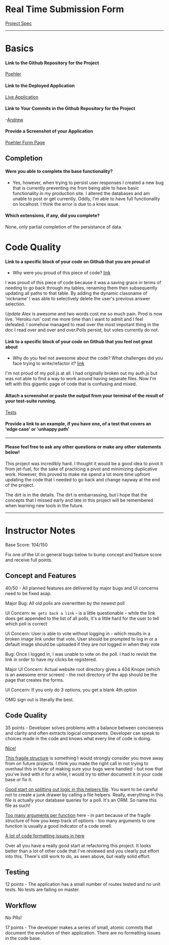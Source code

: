 # Real Time Submission Form

[Project Spec](http://frontend.turing.io/projects/real-time.html)

------

# Basics

#### Link to the Github Repository for the Project
[Poehler](https://github.com/andrewLcrist/poehler)

#### Link to the Deployed Application
[Live Application](http://poehler.herokuapp.com/form)

#### Link to Your Commits in the Github Repository for the Project

-[Andrew](https://github.com/andrewLcrist/poehler/commits/master)

#### Provide a Screenshot of your Application
[Poehler Form Page](http://imgur.com/a/HXIPX)

## Completion

#### Were you able to complete the base functionality?
* Yes, however, when trying to persist user responses I created a new bug that is currently preventing me from being able to have basic functionality in my production site. I altered the databases and am unable to post or get currently. Oddly, I'm able to have full functionality on localhost. I think the error is due to a knex issue.

#### Which extensions, if any, did you complete?

None, only partial completion of the persistance of data.

# Code Quality

#### Link to a specific block of your code on Github that you are proud of
* Why were you proud of this piece of code?
[link](https://github.com/andrewLcrist/poehler/blob/master/public/poll.js#L115-124)

I was proud of this piece of code because it was a saving grace in terms of needing to go back through my tables, renaming them then subsequently updating all paths to that table. By adding the dynamic classname of 'nickname' I was able to selectively delete the user's previous answer selection.

*Update* Alex is awesome and two words cost me so much pain. Prod is now live. 'Heroku run' cost me more time than I want to admit and I feel defeated. I somehow managed to read over the most impotant thing in the doc I read over and over and over.Polls persist, but votes currently do not.

#### Link to a specific block of your code on Github that you feel not great about
* Why do you feel not awesome about the code? What challenges did you face trying to write/refactor it?
[link](https://github.com/andrewLcrist/poehler/blob/master/public/poll.js)

I'm not proud of my poll.js at all. I had originally broken out my auth.js but was not able to find a way to work around having separate files. Now I'm left with this gigantic page of code that is confusing and mixed.

#### Attach a screenshot or paste the output from your terminal of the result of your test-suite running.

[Tests](http://imgur.com/a/HXIPX)

#### Provide a link to an example, if you have one, of a test that covers an 'edge case' or 'unhappy path'

-----

#### Please feel free to ask any other questions or make any other statements below!

This project was incredibly hard. I thought it would be a good idea to pivot it from jet-fuel, for the sake of practicing a pivot and minimizing duplicative work. However, this proved to make me spend a lot more time upfront updating the code that I needed to go back and change nayway at the end of the project.

The dirt is in the details. The dirt is embarrassing, but I hope that the concepts that I missed early and late in this project will be remembered when learning new tools in the future.

-----
# Instructor Notes

Base Score: 104/150

Fix one of the UI or general bugs below to bump concept and feature score and receive full points.

## Concept and Features

40/50 - All planned features are delivered by major bugs and UI concerns need to be fixed asap.

Major Bug: All old polls are overwritten by the newest poll

UI Concern: `He gets back a link` - is a little questionable - while the link does get appended to the list of all polls, it's a little hard for the user to tell which poll is correct

UI Concern: User is able to vote without logging in - which results in a broken image link under that vote. User should be prompted to log in or a default image should be uploaded if they are not logged in when they vote

Bug: Once I logged in, I was unable to vote on the poll. I had to revisit the link in order to have my clicks be registered.

Major UI Concern: Actual website root directory gives a 404 Knope (which is an awesome error screen) - the root directory of the app should be the page that creates the forms.

UI Concern: If you only do 3 options, you get a blank 4th option

OMG sign out is literally the best.

## Code Quality

35 points - Developer solves problems with a balance between conciseness and clarity and often extracts logical components. Developer can speak to choices made in the code and knows what every line of code is doing.

[Nice!](https://github.com/andrewLcrist/poehler/blob/master/server.js#L52-L56)

[This fragile structure](https://github.com/andrewLcrist/poehler/blob/master/server.js#L69-L74) is something I would strongly consider you move away from on future projects. I think you made the right call in not trying to overhaul this in favor of making sure your bugs were handled - but now that you've lived with it for a while, I would try to either document it in your code base or fix it.

[Good start on splitting out logic in this helpers file](https://github.com/andrewLcrist/poehler/blob/master/helpers.js). You want to be careful not to create a junk drawer by calling a file helpers. Really, everything in this file is actually your database queries for a poll. It's an ORM. So name this file as such!

[Too many arguments per function](https://github.com/andrewLcrist/poehler/blob/master/helpers.js#L7) here - in part because of the fragile structure of how you keep track of options - too many arguments to one function is usually a good indicator of a code smell.

[A lot of code formatting issues in here](https://github.com/andrewLcrist/poehler/blob/master/public/auth.js)

Over all you have a really good start at refactoring this project. It looks better than a lot of other code that I've reviewed and you clearly put effort into this. There's still work to do, as seen above, but really solid effort.

## Testing

12 points - The application has a small number of routes tested and no unit tests. No tests are failing on master.

## Workflow

No PRs! 

17 points - The developer makes a series of small, atomic commits that document the evolution of their application. There are no formatting issues in the code base.
